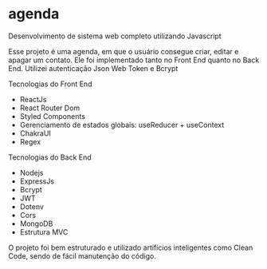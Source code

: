 # agenda
Desenvolvimento de sistema web completo utilizando Javascript

Esse projeto é uma agenda, em que o usuário consegue criar, editar e apagar um contato. Ele foi implementado tanto no Front End quanto no Back End. Utilizei autenticação Json Web Token e Bcrypt

Tecnologias do Front End
* ReactJs
* React Router Dom
* Styled Components
* Gerenciamento de estados globais: useReducer + useContext
* ChakraUI
* Regex

Tecnologias do Back End
* Nodejs
* ExpressJs
* Bcrypt
* JWT
* Dotenv
* Cors
* MongoDB
* Estrutura MVC

O projeto foi bem estruturado e utilizado artifícios inteligentes como Clean Code, sendo de fácil manutenção do código. 



